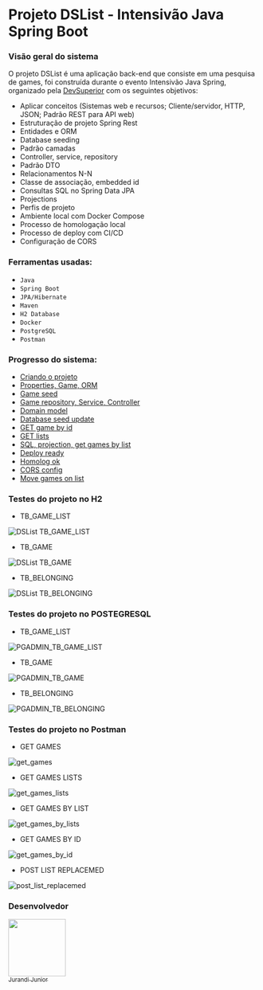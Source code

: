 # Projeto DSList - Intensivão Java Spring Boot

### Visão geral do sistema

O projeto DSList é uma aplicação back-end que consiste em uma pesquisa de games, foi construída durante o evento Intensivão Java Spring, organizado pela [DevSuperior](https://www.youtube.com/@DevSuperior) com os seguintes objetivos:

- Aplicar conceitos (Sistemas web e recursos; Cliente/servidor, HTTP, JSON; Padrão REST para API web)
- Estruturação de projeto Spring Rest
- Entidades e ORM
- Database seeding
- Padrão camadas
- Controller, service, repository
- Padrão DTO
- Relacionamentos N-N
- Classe de associação, embedded id
- Consultas SQL no Spring Data JPA
- Projections
- Perfis de projeto
- Ambiente local com Docker Compose
- Processo de homologação local
- Processo de deploy com CI/CD
- Configuração de CORS


### Ferramentas usadas:

- ``Java``
- ``Spring Boot``
- ``JPA/Hibernate``
- ``Maven``
- ``H2 Database``
- ``Docker``
- ``PostgreSQL``
- ``Postman``

### Progresso do sistema:

- [Criando o projeto](https://github.com/jurandi1/dslist/commit/aa9b6c44914ab0be3177a537257351bee1bebcc4) 
- [Properties, Game, ORM](https://github.com/jurandi1/dslist/commit/c91a6c28488b360308e488a1a5b494797a767860)
- [Game seed](https://github.com/jurandi1/dslist/commit/963429b413031e353b182a0b164fe6207148ab4c)
- [Game repository, Service, Controller](https://github.com/jurandi1/dslist/commit/088da857720fc4328ffd1ffc071f62370e34eccc)
- [Domain model](https://github.com/jurandi1/dslist/commit/1f0649ec0858abefc778d92d9904567ba3e48d73)
- [Database seed update](https://github.com/jurandi1/dslist/commit/8c293a9abc0c0154ae7d7d01bce0268066eafe7a)
- [GET game by id](https://github.com/jurandi1/dslist/commit/f0c9100c965fe30bb5d989184cf1457182d3ecd7)
- [GET lists](https://github.com/jurandi1/dslist/commit/f3aebdce44242b8612ef12928ae4ada06936cd6d)
- [SQL, projection, get games by list](https://github.com/jurandi1/dslist/commit/b17991ea12b559d1c07a291d9ed6627d911e4372)
- [Deploy ready](https://github.com/jurandi1/dslist/commit/7fcc04438040f800e1a7e3c92d56054521a7ea7b)
- [Homolog ok](https://github.com/jurandi1/dslist/commit/515532d1ce5b90d61e12e99d2acf2bb18ad36555)
- [CORS config](https://github.com/jurandi1/dslist/commit/19e472dd16335bb88adc83d3b8128b1da22920b5)
- [Move games on list](https://github.com/jurandi1/dslist/commit/827a70241b46f75c786857cb6d27f29b0b289fb4)

### Testes do projeto no H2

- TB_GAME_LIST

![DSList TB_GAME_LIST](https://github.com/jurandi1/dslist/assets/105133847/23ff08d8-f612-41fa-ae11-9b6f8b334119)

- TB_GAME

![DSList TB_GAME](https://github.com/jurandi1/dslist/assets/105133847/df3e41f2-1b23-47fe-9859-910b982a610b)

- TB_BELONGING

![DSList TB_BELONGING](https://github.com/jurandi1/dslist/assets/105133847/06e24a3f-3771-4391-9b28-8bfea84c275e)

### Testes do projeto no POSTEGRESQL

- TB_GAME_LIST

![PGADMIN_TB_GAME_LIST](https://github.com/jurandi1/dslist/assets/105133847/07984ad2-41d4-4a88-8c70-3ec179d432e2)

- TB_GAME

![PGADMIN_TB_GAME](https://github.com/jurandi1/dslist/assets/105133847/1f52a188-99a7-498a-9fe4-d283af8702c9)

- TB_BELONGING

![PGADMIN_TB_BELONGING](https://github.com/jurandi1/dslist/assets/105133847/31806ba9-7982-4fce-ada7-cc15a8965946)

### Testes do projeto no Postman

- GET GAMES

![get_games](https://github.com/jurandi1/dslist/assets/105133847/5add86c8-941f-48ae-b318-d0e98516d601)

- GET GAMES LISTS

![get_games_lists](https://github.com/jurandi1/dslist/assets/105133847/f5f5036e-1058-4f11-bfd2-753d1ace1584)

- GET GAMES BY LIST

![get_games_by_lists](https://github.com/jurandi1/dslist/assets/105133847/357f427c-0fa5-4a75-a096-01ae8a50e1ec)

- GET GAMES BY ID

![get_games_by_id](https://github.com/jurandi1/dslist/assets/105133847/bb6fefde-48aa-4b4a-88f1-835e202b62fd)

- POST LIST REPLACEMED

![post_list_replacemed](https://github.com/jurandi1/dslist/assets/105133847/1e7ae9a1-bd94-4215-9070-26ad1a68b77e)

### Desenvolvedor

[<img src="https://user-images.githubusercontent.com/105133847/215238362-763c8d76-55d2-4fd0-8b5f-f7080fbc4114.jpg" width=115><br><sub>Jurandi Junior</sub>](https://github.com/jurandi1)
